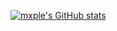[![mxple's GitHub stats](https://github-readme-stats.vercel.app/api?username=mxple)](https://github.com/anuraghazra/github-readme-stats&hide=stars,prs,issues,contribs&show_icons=true&theme=tokyonight)
<!--
**mxple/mxple** is a ✨ _special_ ✨ repository because its `README.md` (this file) appears on your GitHub profile.

Here are some ideas to get you started:

- 🔭 I’m currently working on ...
- 🌱 I’m currently learning ...
- 👯 I’m looking to collaborate on ...
- 🤔 I’m looking for help with ...
- 💬 Ask me about ...
- 📫 How to reach me: ...
- 😄 Pronouns: ...
- ⚡ Fun fact: ...
-->
